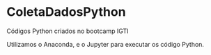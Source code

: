 # ColetaDadosPython
Códigos Python criados no bootcamp IGTI

Utilizamos o Anaconda, e o Jupyter para executar os código Python.
